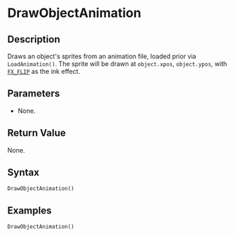 # DrawObjectAnimation

## Description

Draws an object's sprites from an animation file, loaded prior via `LoadAnimation()`. The sprite will be drawn at `object.xpos`, `object.ypos`, with [`FX_FLIP`](DrawSpriteFX.md) as the ink effect.

## Parameters

- None.

## Return Value

None.

## Syntax
```
DrawObjectAnimation()
```

## Examples
```
DrawObjectAnimation()
```
